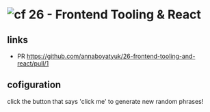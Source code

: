 ![cf](http://i.imgur.com/7v5ASc8.png) 26 - Frontend Tooling & React
===

## links
* PR https://github.com/annaboyatyuk/26-frontend-tooling-and-react/pull/1

## cofiguration
click the button that says 'click me' to generate new random phrases!